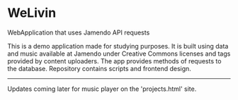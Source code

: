 # WeLivin
WebApplication that uses Jamendo API requests



This is a demo application made for studying purposes. 
It is built using data and music available at Jamendo under Creative Commons licenses and tags provided by content uploaders.
The app provides methods of requests to the database.
Repository contains scripts and frontend design.   

----------------------

Updates coming later for music player on the 'projects.html' site.
